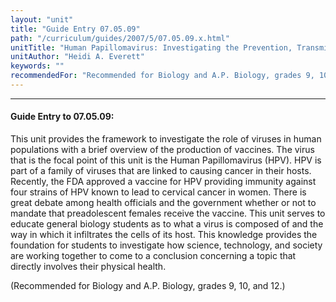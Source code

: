 ```yaml
---
layout: "unit"
title: "Guide Entry 07.05.09"
path: "/curriculum/guides/2007/5/07.05.09.x.html"
unitTitle: "Human Papillomavirus: Investigating the Prevention, Transmission, and Treatments of a Viral Infection"
unitAuthor: "Heidi A. Everett"
keywords: ""
recommendedFor: "Recommended for Biology and A.P. Biology, grades 9, 10, and 12."
---
```

<body>
<hr/>
 <h4>
  Guide Entry to 07.05.09:
 </h4>
 <p>
  This unit provides the framework to investigate the role of viruses in human populations with a brief overview of the production of vaccines. The virus that is the focal point of this unit is the Human Papillomavirus (HPV). HPV is part of a family of viruses that are linked to causing cancer in their hosts. Recently, the FDA approved a vaccine for HPV providing immunity against four strains of HPV known to lead to cervical cancer in women. There is great debate among health officials and the government whether or not to mandate that preadolescent females receive the vaccine. This unit serves to educate general biology students as to what a virus is composed of and the way in which it infiltrates the cells of its host. This knowledge provides the foundation for students to investigate how science, technology, and society are working together to come to a conclusion concerning a topic that directly involves their physical health.
 </p>
<p>
  (Recommended for Biology and A.P. Biology, grades 9, 10, and 12.)
 </p>

</body>
